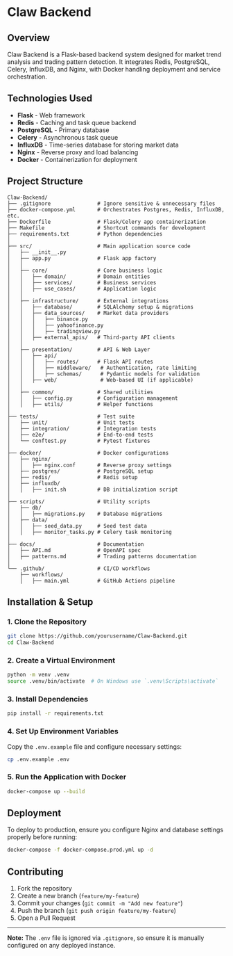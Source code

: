 # Claw Backend

## Overview
Claw Backend is a Flask-based backend system designed for market trend analysis and trading pattern detection. It integrates Redis, PostgreSQL, Celery, InfluxDB, and Nginx, with Docker handling deployment and service orchestration.

## Technologies Used
- **Flask** - Web framework
- **Redis** - Caching and task queue backend
- **PostgreSQL** - Primary database
- **Celery** - Asynchronous task queue
- **InfluxDB** - Time-series database for storing market data
- **Nginx** - Reverse proxy and load balancing
- **Docker** - Containerization for deployment

## Project Structure
```plaintext
Claw-Backend/
├── .gitignore               # Ignore sensitive & unnecessary files
├── docker-compose.yml       # Orchestrates Postgres, Redis, InfluxDB, etc.
├── Dockerfile               # Flask/Celery app containerization
├── Makefile                 # Shortcut commands for development
├── requirements.txt         # Python dependencies
│
├── src/                     # Main application source code
│   ├── __init__.py
│   ├── app.py               # Flask app factory
│   │
│   ├── core/                # Core business logic
│   │   ├── domain/          # Domain entities
│   │   ├── services/        # Business services
│   │   ├── use_cases/       # Application logic
│   │
│   ├── infrastructure/      # External integrations
│   │   ├── database/        # SQLAlchemy setup & migrations
│   │   ├── data_sources/    # Market data providers
│   │   │   ├── binance.py
│   │   │   ├── yahoofinance.py
│   │   │   ├── tradingview.py
│   │   ├── external_apis/   # Third-party API clients
│   │
│   ├── presentation/        # API & Web Layer
│   │   ├── api/
│   │   │   ├── routes/      # Flask API routes
│   │   │   ├── middleware/   # Authentication, rate limiting
│   │   │   ├── schemas/      # Pydantic models for validation
│   │   ├── web/              # Web-based UI (if applicable)
│   │
│   ├── common/              # Shared utilities
│   │   ├── config.py        # Configuration management
│   │   ├── utils/           # Helper functions
│
├── tests/                   # Test suite
│   ├── unit/                # Unit tests
│   ├── integration/         # Integration tests
│   ├── e2e/                 # End-to-end tests
│   └── conftest.py          # Pytest fixtures
│
├── docker/                  # Docker configurations
│   ├── nginx/
│   │   ├── nginx.conf       # Reverse proxy settings
│   ├── postgres/            # PostgreSQL setup
│   ├── redis/               # Redis setup
│   ├── influxdb/
│   │   ├── init.sh          # DB initialization script
│
├── scripts/                 # Utility scripts
│   ├── db/
│   │   ├── migrations.py    # Database migrations
│   ├── data/
│   │   ├── seed_data.py     # Seed test data
│   │   ├── monitor_tasks.py # Celery task monitoring
│
├── docs/                    # Documentation
│   ├── API.md               # OpenAPI spec
│   ├── patterns.md          # Trading patterns documentation
│
└── .github/                 # CI/CD workflows
    ├── workflows/
    │   ├── main.yml         # GitHub Actions pipeline
```

## Installation & Setup
### 1. Clone the Repository
```sh
git clone https://github.com/yourusername/Claw-Backend.git
cd Claw-Backend
```

### 2. Create a Virtual Environment
```sh
python -m venv .venv
source .venv/bin/activate  # On Windows use `.venv\Scripts\activate`
```

### 3. Install Dependencies
```sh
pip install -r requirements.txt
```

### 4. Set Up Environment Variables
Copy the `.env.example` file and configure necessary settings:
```sh
cp .env.example .env
```

### 5. Run the Application with Docker
```sh
docker-compose up --build
```

## Deployment
To deploy to production, ensure you configure Nginx and database settings properly before running:
```sh
docker-compose -f docker-compose.prod.yml up -d
```

## Contributing
1. Fork the repository
2. Create a new branch (`feature/my-feature`)
3. Commit your changes (`git commit -m "Add new feature"`)
4. Push the branch (`git push origin feature/my-feature`)
5. Open a Pull Request

---

**Note:** The `.env` file is ignored via `.gitignore`, so ensure it is manually configured on any deployed instance.

